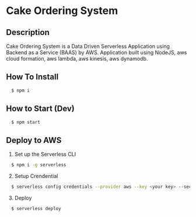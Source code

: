 # Cake Ordering System

## Description
Cake Ordering System is a Data Driven Serverless Application using Backend as a Service (BAAS) by AWS. Application built using NodeJS, aws cloud formation, aws lambda, aws kinesis, aws dynamodb.

## How To Install
```bash
  $ npm i
```
## How to Start (Dev)
```bash
  $ npm start
```
## Deploy to AWS
1. Set up the Serverless CLI

```bash
  $ npm i -g serverless
```

2. Setup Crendential
```bash
  $ serverless config credentials --provider aws --key <your key> --secret <your secret>
```

3. Deploy
```bash
  $ serverless deploy
```